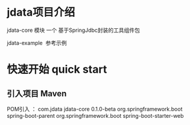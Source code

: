 # jdata项目介绍

jdata-core 模块
  一个 基于SpringJdbc封装的工具组件包

jdata-example
  参考示例
  
  
# 快速开始 quick start
## 引入项目 Maven


POM引入 ：
  <dependency>
            <groupId>com.jdata</groupId>
            <artifactId>jdata-core</artifactId>
            <version>0.1.0-beta</version>
            <exclusions>
                <exclusion>
                    <groupId>org.springframework.boot</groupId>
                    <artifactId>spring-boot-parent</artifactId>
                </exclusion>
                <exclusion>
                    <groupId>org.springframework.boot</groupId>
                    <artifactId>spring-boot-starter-web</artifactId>
                </exclusion>
            </exclusions>
        </dependency>


